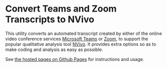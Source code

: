 # Convert Teams and Zoom Transcripts to NVivo

This utility converts an automated transcript created by either of the online video conference services [Microsoft Teams](https://www.microsoft.com/en-gb/microsoft-teams/group-chat-software) or [Zoom](https://zoom.us/), to support the popular qualitative analysis tool [NVivo](https://www.qsrinternational.com/nvivo-qualitative-data-analysis-software/home). It provides extra options so as to make coding and analysis as easy as possible.



See [the hosted pages on Github Pages](https://securityessentials.github.io/Teams2NVivo/index.html ) for instructions and usage.

